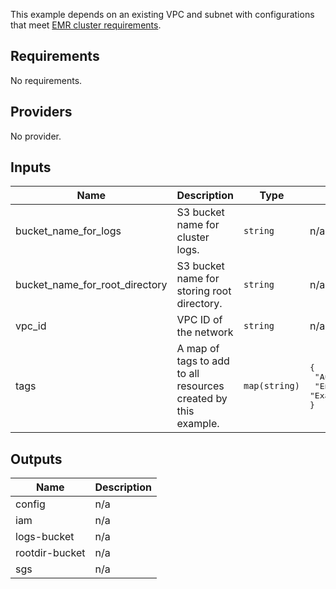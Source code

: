 This example depends on an existing VPC and subnet with configurations that meet [EMR cluster requirements](https://aws.amazon.com/blogs/big-data/launching-and-running-an-amazon-emr-cluster-inside-a-vpc/).

<!-- BEGINNING OF PRE-COMMIT-TERRAFORM DOCS HOOK -->
## Requirements

No requirements.

## Providers

No provider.

## Inputs

| Name | Description | Type | Default | Required |
|------|-------------|------|---------|:--------:|
| bucket\_name\_for\_logs | S3 bucket name for cluster logs. | `string` | n/a | yes |
| bucket\_name\_for\_root\_directory | S3 bucket name for storing root directory. | `string` | n/a | yes |
| vpc\_id | VPC ID of the network | `string` | n/a | yes |
| tags | A map of tags to add to all resources created by this example. | `map(string)` | <pre>{<br>  "Author": "Tamr",<br>  "Environment": "Example"<br>}</pre> | no |

## Outputs

| Name | Description |
|------|-------------|
| config | n/a |
| iam | n/a |
| logs-bucket | n/a |
| rootdir-bucket | n/a |
| sgs | n/a |

<!-- END OF PRE-COMMIT-TERRAFORM DOCS HOOK -->
